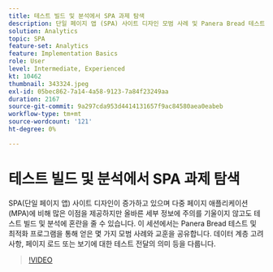 ```yaml
---
title: 테스트 빌드 및 분석에서 SPA 과제 탐색
description: 단일 페이지 앱 (SPA) 사이트 디자인 모범 사례 및 Panera Bread 테스트 및 최적화 프로그램에서 얻은 교훈. 데이터 계층 고려 사항, 페이지 로드 또는 보기에 대한 테스트 전달의 영향을 다룹니다
solution: Analytics
topic: SPA
feature-set: Analytics
feature: Implementation Basics
role: User
level: Intermediate, Experienced
kt: 10462
thumbnail: 343324.jpeg
exl-id: 05bec862-7a14-4a58-9123-7a84f23249aa
duration: 2167
source-git-commit: 9a297cda953d4414131657f9ac84580aea0eabeb
workflow-type: tm+mt
source-wordcount: '121'
ht-degree: 0%

---
```


# 테스트 빌드 및 분석에서 SPA 과제 탐색

SPA(단일 페이지 앱) 사이트 디자인이 증가하고 있으며 다중 페이지 애플리케이션(MPA)에 비해 많은 이점을 제공하지만 올바른 세부 정보에 주의를 기울이지 않고도 테스트 빌드 및 분석에 혼란을 줄 수 있습니다. 이 세션에서는 Panera Bread 테스트 및 최적화 프로그램을 통해 얻은 몇 가지 모범 사례와 교훈을 공유합니다. 데이터 계층 고려 사항, 페이지 로드 또는 보기에 대한 테스트 전달의 의미 등을 다룹니다.

>[!VIDEO](https://video.tv.adobe.com/v/343324/?quality=12&learn=on)
